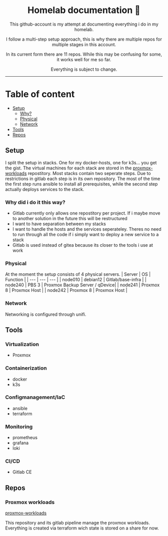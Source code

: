 <div align="center">

# Homelab documentation :rocket:

This github-account is my attempt at documenting everything i do in my homelab.

I follow a multi-step setup approach, this is why there are multiple repos for multiple stages in this account.

In its current form there are 11 repos. While this may be confusing for some, it works well for me so far.

Everything is subject to change.

</div>

---

# Table of content
- [Setup](#setup)
    - [Why?](#why-did-i-do-it-this-way)
    - [Physical](#physical)
    - [Network](#network)
- [Tools](#tools)
- [Repos](#repos)

## Setup

I split the setup in stacks. One for my docker-hosts, one for k3s... you get the gist.
The virtual machines for each stack are stored in the [proxmox-workloads](https://github.com/rz-nord/proxmox-workloads) repostitory.
Most stacks contain two seperate steps. Due to restrictions in gitlab each step is in its own repository. The most of the time the first step runs ansible to install all prerequisites, while the second step actually deploys services to the stack.

### Why did i do it this way?
- Gitlab currently only allows one repostitory per project. If i maybe move to another solution in the future this will be restructured
- I want to have separation between my stacks
- I want to handle the hosts and the services seperateley. Theres no need to run through all the code if i simply want to deploy a new service to a stack
- Gitlab is used instead of gitea because its closer to the tools i use at work

### Physical
At the moment the setup consists of 4 physical servers.
| Server | OS | Function | 
| --- | --- | --- |
| node010 | debian12 | Gitlab/base-infra |
| node240 | PBS 3 | Proxmox Backup Server / qDevice| 
| node241 | Proxmox 8 | Proxmox Host |
| node242 | Proxmox 8 | Proxmox Host |

### Network
Networking is configured through unifi.

## Tools

### Virtualization
 - Proxmox

### Containerization
 - docker
 - k3s

### Configmanagement/IaC
 - ansible
 - terraform

### Monitoring
 - prometheus
 - grafana
 - loki

### CI/CD
 - Gitlab CE 

## Repos

### Proxmox workloads
[proxmox-workloads](https://github.com/rz-nord/proxmox-workloads)

This repository and its gitlab pipeline manage the proxmox workloads. Everything is created via terraform wich state is stored on a share for now.
